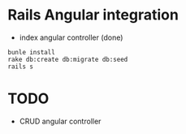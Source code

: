 Rails Angular integration
===

* index angular controller (done)

```
bunle install
rake db:create db:migrate db:seed
rails s
```

TODO
===

* CRUD angular controller
